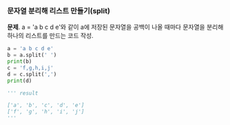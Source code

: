 ### 문자열 분리해 리스트 만들기(split)
**문제**. a = 'a b c d e'와 같이 a에 저장된 문자열을 공백이 나올 때마다 문자열을 분리해 하나의 리스트를 만드는 코드 작성.
```py
a = 'a b c d e'
b = a.split(' ')
print(b)
c = 'f,g,h,i,j'
d = c.split(',')
print(d)

''' result

['a', 'b', 'c', 'd', 'e']
['f', 'g', 'h', 'i', 'j']
'''
```